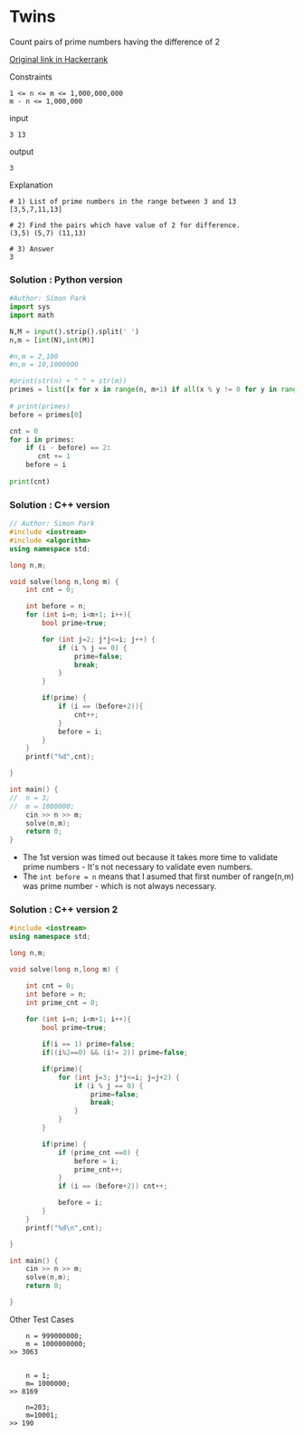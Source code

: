 # Twins 

Count pairs of prime numbers having the difference of 2

[Original link in Hackerrank](https://www.hackerrank.com/contests/w26/challenges/twins)


Constraints
```
1 <= n <= m <= 1,000,000,000
m - n <= 1,000,000
```

input
```
3 13
```

output
```
3
```

Explanation
```
# 1) List of prime numbers in the range between 3 and 13
[3,5,7,11,13]

# 2) Find the pairs which have value of 2 for difference.
(3,5) (5,7) (11,13)

# 3) Answer
3

```

### Solution : Python version

```python
#Author: Simon Park
import sys
import math

N,M = input().strip().split(' ')
n,m = [int(N),int(M)]

#n,m = 2,100
#n,m = 10,1000000

#print(str(n) + " " + str(m))
primes = list([x for x in range(n, m+1) if all(x % y != 0 for y in range(2,math.ceil(math.sqrt(x)) + 1))]) 
 
# print(primes)
before = primes[0]

cnt = 0
for i in primes:
    if (i - before) == 2:
       cnt += 1 
    before = i
    
print(cnt)
```

### Solution : C++ version

```cpp
// Author: Simon Park
#include <iostream>
#include <algorithm>
using namespace std;

long n,m;

void solve(long n,long m) {
    int cnt = 0;

    int before = n;
    for (int i=n; i<m+1; i++){
        bool prime=true;

        for (int j=2; j*j<=i; j++) {
            if (i % j == 0) {
                prime=false;
                break;
            }
        }

        if(prime) {
        	if (i == (before+2)){
        		cnt++;
        	}
        	before = i;
        }
    }
    printf("%d",cnt);

}

int main() {
//	n = 3;
//	m = 1000000;
	cin >> n >> m;
	solve(n,m);
	return 0;
}


```
* The 1st version was timed out because it takes more time to validate prime numbers - It's not necessary to validate even numbers.
* The `int before = n` means that I asumed that first number of range(n,m) was prime number - which is not always necessary.

### Solution : C++ version 2

```cpp
#include <iostream>
using namespace std;

long n,m;

void solve(long n,long m) {

    int cnt = 0;
	int before = n;
	int prime_cnt = 0;
    
    for (int i=n; i<m+1; i++){
        bool prime=true;

        if(i == 1) prime=false;
        if((i%2==0) && (i!= 2)) prime=false;

        if(prime){
            for (int j=3; j*j<=i; j=j+2) {
                if (i % j == 0) {
                    prime=false;
                    break;
                }
            }
        }

        if(prime) {
        	if (prime_cnt ==0) {
        		before = i;
        		prime_cnt++;
        	}
        	if (i == (before+2)) cnt++;

        	before = i;
        }
    }
    printf("%d\n",cnt);

}

int main() {
	cin >> n >> m;
	solve(n,m);
    return 0;

}
```

Other Test Cases
```
	n = 999000000;
	m = 1000000000;
>> 3063	


	n = 1;
	m= 1000000;
>> 8169
	
	n=203;
	m=10001;
>> 190
	
```
